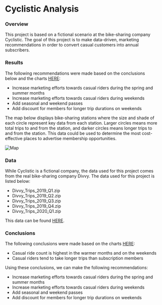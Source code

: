 # Cyclistic Analysis

### Overview

This project is based on a fictional scenario at the bike-sharing company Cyclistic.  The goal of this project is to make data-driven, marketing recommendations in order to convert casual customers into annual subscribers.

### Results

The following recommendations were made based on the conclusions below and the charts [HERE](https://public.tableau.com/views/CourseraCapstoneTableau/Dashboard1?:language=en-US&:sid=&:redirect=auth&:display_count=n&:origin=viz_share_link):
- Increase marketing efforts towards casual riders during the spring and summer months
- Increase marketing efforts towards casual riders during weekends
- Add seasonal and weekend passes
- Add discount for members for longer trip durations on weekends

The map below displays bike-sharing stations where the size and shade of each circle represent key data from each station.  Larger circles means more total trips to and from the station, and darker circles means longer trips to and from the station.  This data could be used to determine the most cost-effective places to advertise membership opportunities.

![Map](https://github.com/user-attachments/assets/c0d37e34-ab08-4e79-a914-eb7e4ee77fd1)

### Data

While Cyclistic is a fictional company, the data used for this project comes from the real bike-sharing company Divvy.  The data used for this project is listed below:
- Divvy_Trips_2019_Q1.zip
- Divvy_Trips_2019_Q2.zip
- Divvy_Trips_2019_Q3.zip
- Divvy_Trips_2019_Q4.zip
- Divvy_Trips_2020_Q1.zip

This data can be found [HERE](https://divvy-tripdata.s3.amazonaws.com/index.html).  

### Conclusions

The following conclusions were made based on the charts [HERE](https://public.tableau.com/views/CourseraCapstoneTableau/Dashboard1?:language=en-US&:sid=&:redirect=auth&:display_count=n&:origin=viz_share_link):
- Casual ride count is highest in the warmer months and on the weekends
- Casual riders tend to take longer trips than subscription members

Using these conclusions, we can make the following recommendations:
- Increase marketing efforts towards casual riders during the spring and summer months
- Increase marketing efforts towards casual riders during weekends
- Add seasonal and weekend passes
- Add discount for members for longer trip durations on weekends

